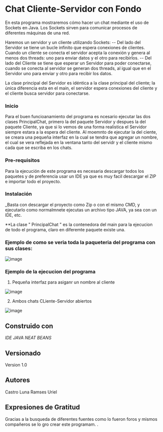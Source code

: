 # Chat Cliente-Servidor con Fondo
En esta programa mostraremos cómo hacer un chat
mediante el uso de Sockets en Java. 
Los Sockets sirven para comunicar procesos de diferentes máquinas de una red.

Haremos un servidor y un cliente utilizando Sockets: 
-- Del lado del Servidor se tiene un bucle infinito que espera conexiones de clientes. Cuando un 
cliente se conecta el servidor acepta la conexión y genera al menos dos threads: uno para enviar 
datos y el otro para recibirlos. 
-- Del lado del Cliente se tiene que esperar un Servidor para poder conectarse, cuando se conecta
al servidor se generan dos threads, al igual que en el Servidor uno para enviar y otro para
recibir los datos. 

La clase principal del Servidor es idéntica a la clase principal del cliente; la
única diferencia esta en el main, el servidor espera conexiones del cliente y el cliente busca
servidor para conectarse.

### Inicio
Para el buen funcioanamiento del programa es ncesario ejecutar las dos clases PrincipalChat, primero la del paquete Servidor y despues 
la del paquete Cliente, ya que si lo vemos de una forma realistica el Servidor siempre estara a la espera del cliente.
Al moemnto de ejecutar la del ciente, se creara una pequeña interfaz en la cual se tendra que agregar un nombre, el cual se vera reflejada 
en la ventana tanto del servidr y el cliente mismo cada que se escriba en los chats.

### Pre-requisitos
Para la ejecución de este programa es necesaria descargar todos los paquetes y de preferencia usar un IDE ya que es muy facil descargar el ZIP 
e importar todo el proyecto.


### Instalación 

_Basta con descargar el proyecto como Zip o con el mismo CMD, y ejecutarlo como normalmnete ejecutas un archivo tipo JAVA, ya sea con un IDE, etc.

**La clase "  PrincipalChat " es la contenedora del main para la ejecucion de todo el programa, claro en diferemte paquete existe una.


### Ejemplo de como se veria toda la paqueteria del programa con sus clases:

![image](https://user-images.githubusercontent.com/70773749/99705601-8ebddf80-2a5f-11eb-83c9-4d04acf4bd26.png)

### Ejemplo de la ejecucion del programa
1. Pequeña interfaz para asiganr un nombre al cliente


![image](https://user-images.githubusercontent.com/70773749/99706819-40a9db80-2a61-11eb-82ec-6f0350af78a3.png)



2. Ambos chats CLiente-Servidor abiertos



![image](https://user-images.githubusercontent.com/70773749/99706456-b3668700-2a60-11eb-806a-f8f9f74e7f8f.png)


## Construido con 

_IDE JAVA NEAT BEANS_



## Versionado 
Version 1.0


## Autores 

Castro Luna Ramses Uriel


## Expresiones de Gratitud 
Gracias a la busqueda de diferentes fuentes como lo fueron foros y mismos compañeros se lo gro crear este programam. 
. 
